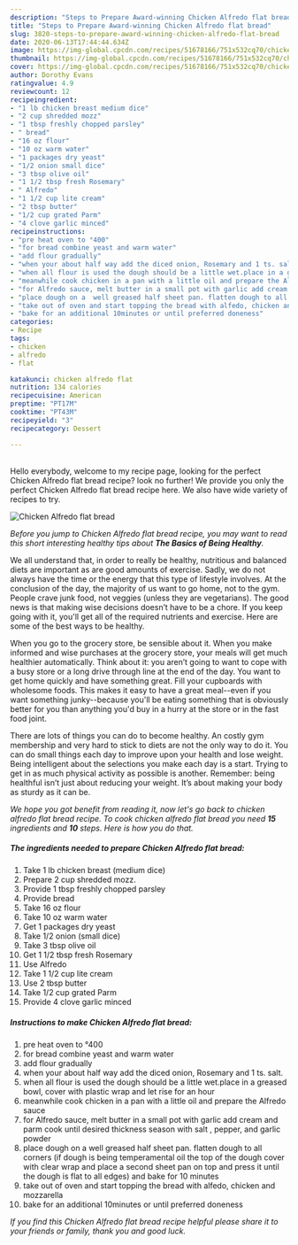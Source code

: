 ```yaml
---
description: "Steps to Prepare Award-winning Chicken Alfredo flat bread"
title: "Steps to Prepare Award-winning Chicken Alfredo flat bread"
slug: 3820-steps-to-prepare-award-winning-chicken-alfredo-flat-bread
date: 2020-06-13T17:44:44.634Z
image: https://img-global.cpcdn.com/recipes/51678166/751x532cq70/chicken-alfredo-flat-bread-recipe-main-photo.jpg
thumbnail: https://img-global.cpcdn.com/recipes/51678166/751x532cq70/chicken-alfredo-flat-bread-recipe-main-photo.jpg
cover: https://img-global.cpcdn.com/recipes/51678166/751x532cq70/chicken-alfredo-flat-bread-recipe-main-photo.jpg
author: Dorothy Evans
ratingvalue: 4.9
reviewcount: 12
recipeingredient:
- "1 lb chicken breast medium dice"
- "2 cup shredded mozz"
- "1 tbsp freshly chopped parsley"
- " bread"
- "16 oz flour"
- "10 oz warm water"
- "1 packages dry yeast"
- "1/2 onion small dice"
- "3 tbsp olive oil"
- "1 1/2 tbsp fresh Rosemary"
- " Alfredo"
- "1 1/2 cup lite cream"
- "2 tbsp butter"
- "1/2 cup grated Parm"
- "4 clove garlic minced"
recipeinstructions:
- "pre heat oven to °400"
- "for bread combine yeast and warm water"
- "add flour gradually"
- "when your about half way add the diced onion, Rosemary and 1 ts. salt."
- "when all flour is used the dough should be a little wet.place in a greased bowl, cover with plastic wrap and let rise for an hour"
- "meanwhile cook chicken in a pan with a little oil and prepare the Alfredo sauce"
- "for Alfredo sauce, melt butter in a small pot with garlic add cream and parm cook until desired thickness season with salt , pepper, and garlic powder"
- "place dough on a  well greased half sheet pan. flatten dough to all corners (if dough is being temperamental oil the top of the dough cover with clear wrap and place a second sheet pan on top and press it until the dough is flat to all edges) and bake for 10 minutes"
- "take out of oven and start topping the bread with alfedo, chicken and mozzarella"
- "bake for an additional 10minutes or until preferred doneness"
categories:
- Recipe
tags:
- chicken
- alfredo
- flat

katakunci: chicken alfredo flat 
nutrition: 134 calories
recipecuisine: American
preptime: "PT17M"
cooktime: "PT43M"
recipeyield: "3"
recipecategory: Dessert

---
```

<br>
Hello everybody, welcome to my recipe page, looking for the perfect Chicken Alfredo flat bread recipe? look no further! We provide you only the perfect Chicken Alfredo flat bread recipe here. We also have wide variety of recipes to try.
<br>


![Chicken Alfredo flat bread](https://img-global.cpcdn.com/recipes/51678166/751x532cq70/chicken-alfredo-flat-bread-recipe-main-photo.jpg)

<i>Before you jump to Chicken Alfredo flat bread recipe, you may want to read this short interesting healthy tips about <strong>The Basics of Being Healthy</strong>.</i>

We all understand that, in order to really be healthy, nutritious and balanced diets are important as are good amounts of exercise. Sadly, we do not always have the time or the energy that this type of lifestyle involves. At the conclusion of the day, the majority of us want to go home, not to the gym. People crave junk food, not veggies (unless they are vegetarians). The good news is that making wise decisions doesn’t have to be a chore. If you keep going with it, you'll get all of the required nutrients and exercise. Here are some of the best ways to be healthy.

When you go to the grocery store, be sensible about it. When you make informed and wise purchases at the grocery store, your meals will get much healthier automatically. Think about it: you aren’t going to want to cope with a busy store or a long drive through line at the end of the day. You want to get home quickly and have something great. Fill your cupboards with wholesome foods. This makes it easy to have a great meal--even if you want something junky--because you'll be eating something that is obviously better for you than anything you'd buy in a hurry at the store or in the fast food joint.

There are lots of things you can do to become healthy. An costly gym membership and very hard to stick to diets are not the only way to do it. You can do small things each day to improve upon your health and lose weight. Being intelligent about the selections you make each day is a start. Trying to get in as much physical activity as possible is another. Remember: being healthful isn’t just about reducing your weight. It’s about making your body as sturdy as it can be. 


<i>We hope you got benefit from reading it, now let's go back to chicken alfredo flat bread recipe. To cook chicken alfredo flat bread you need <strong>15</strong> ingredients and <strong>10</strong> steps. Here is how you do that.
</i>

##### The ingredients needed to prepare Chicken Alfredo flat bread:

1. Take 1 lb chicken breast (medium dice)
1. Prepare 2 cup shredded mozz.
1. Provide 1 tbsp freshly chopped parsley
1. Provide  bread
1. Take 16 oz flour
1. Take 10 oz warm water
1. Get 1 packages dry yeast
1. Take 1/2 onion (small dice)
1. Take 3 tbsp olive oil
1. Get 1 1/2 tbsp fresh Rosemary
1. Use  Alfredo
1. Take 1 1/2 cup lite cream
1. Use 2 tbsp butter
1. Take 1/2 cup grated Parm
1. Provide 4 clove garlic minced


##### Instructions to make Chicken Alfredo flat bread:

1. pre heat oven to °400
1. for bread combine yeast and warm water
1. add flour gradually
1. when your about half way add the diced onion, Rosemary and 1 ts. salt.
1. when all flour is used the dough should be a little wet.place in a greased bowl, cover with plastic wrap and let rise for an hour
1. meanwhile cook chicken in a pan with a little oil and prepare the Alfredo sauce
1. for Alfredo sauce, melt butter in a small pot with garlic add cream and parm cook until desired thickness season with salt , pepper, and garlic powder
1. place dough on a  well greased half sheet pan. flatten dough to all corners (if dough is being temperamental oil the top of the dough cover with clear wrap and place a second sheet pan on top and press it until the dough is flat to all edges) and bake for 10 minutes
1. take out of oven and start topping the bread with alfedo, chicken and mozzarella
1. bake for an additional 10minutes or until preferred doneness


<i>If you find this Chicken Alfredo flat bread recipe helpful please share it to your friends or family, thank you and good luck.</i>
